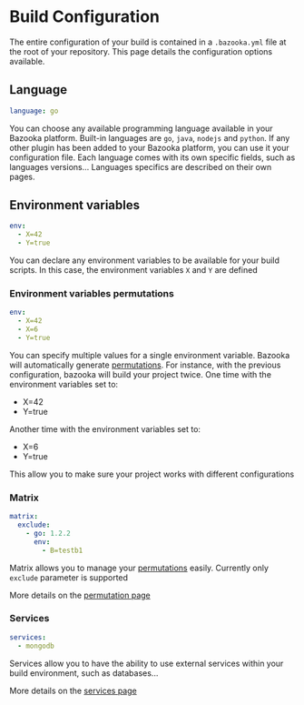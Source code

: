 # Build Configuration

The entire configuration of your build is contained in a `.bazooka.yml` file at the root of your repository. This page details the configuration options available.

## Language

```yaml
language: go
```

You can choose any available programming language available in your Bazooka platform. Built-in languages are `go`, `java`, `nodejs` and `python`. If any other plugin has been added to your Bazooka platform, you can use it your configuration file. Each language comes with its own specific fields, such as languages versions... Languages specifics are described on their own pages.

## Environment variables

```yaml
env:
  - X=42
  - Y=true
```

You can declare any environment variables to be available for your build scripts. In this case, the environment variables `X` and `Y` are defined

### Environment variables permutations

```yaml
env:
  - X=42
  - X=6
  - Y=true
```

You can specify multiple values for a single environment variable. Bazooka will automatically generate [permutations](../home/permutations). For instance, with the previous configuration, bazooka will build your project twice. One time with the environment variables set to:

* X=42
* Y=true

Another time with the environment variables set to:

* X=6
* Y=true

This allow you to make sure your project works with different configurations

### Matrix

```yaml
matrix:
  exclude:
    - go: 1.2.2
      env:
        - B=testb1
```

Matrix allows you to manage your [permutations](../home/permutations) easily. Currently only `exclude` parameter is supported

More details on the [permutation page](../home/permutations)

### Services

```yaml
services:
  - mongodb
```

Services allow you to have the ability to use external services within your build environment, such as databases...

More details on the [services page](../home/permutations)
